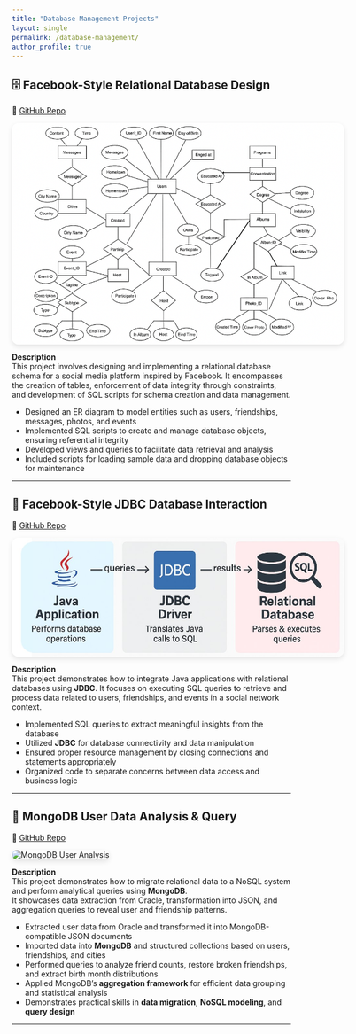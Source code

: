 ```yaml
---
title: "Database Management Projects"
layout: single
permalink: /database-management/
author_profile: true
---
```


## 🗄️ Facebook-Style Relational Database Design  
🔗 [GitHub Repo](https://github.com/oscar10408/FaceBook-Database-Construction)

<div style="display: flex; flex-wrap: wrap; gap: 2rem; align-items: center;">

<img src="../assets/images/facebook_db_schema.jpg" alt="Facebook Database Schema" style="max-width: 600px; border-radius: 12px; box-shadow: 0 4px 10px rgba(0,0,0,0.1);">

</div>

**Description**  
This project involves designing and implementing a relational database schema for a social media platform inspired by Facebook. It encompasses the creation of tables, enforcement of data integrity through constraints, and development of SQL scripts for schema creation and data management.

- Designed an ER diagram to model entities such as users, friendships, messages, photos, and events
- Implemented SQL scripts to create and manage database objects, ensuring referential integrity
- Developed views and queries to facilitate data retrieval and analysis
- Included scripts for loading sample data and dropping database objects for maintenance

---

## 🔗 Facebook-Style JDBC Database Interaction  
🔗 [GitHub Repo](https://github.com/oscar10408/facebook-JDBC)

<div style="display: flex; flex-wrap: wrap; gap: 2rem; align-items: center;">

<img src="../assets/images/facebook_jdbc_schema.jpg" alt="Facebook JDBC Schema" style="max-width: 600px; border-radius: 12px; box-shadow: 0 4px 10px rgba(0,0,0,0.1);">

</div>

**Description**  
This project demonstrates how to integrate Java applications with relational databases using **JDBC**. It focuses on executing SQL queries to retrieve and process data related to users, friendships, and events in a social network context.

- Implemented SQL queries to extract meaningful insights from the database
- Utilized **JDBC** for database connectivity and data manipulation
- Ensured proper resource management by closing connections and statements appropriately
- Organized code to separate concerns between data access and business logic

---

## 🍃 MongoDB User Data Analysis & Query  
🔗 [GitHub Repo](https://github.com/oscar10408/MongoDB-User-Data-Analysis-and-Query)

<div style="display: flex; flex-wrap: wrap; gap: 2rem; align-items: center;">

<img src="../assets/images/mongodb_user_analysis.png" alt="MongoDB User Analysis" style="max-width: 600px; border-radius: 12px; box-shadow: 0 4px 10px rgba(0,0,0,0.1);">

</div>

**Description**  
This project demonstrates how to migrate relational data to a NoSQL system and perform analytical queries using **MongoDB**.  
It showcases data extraction from Oracle, transformation into JSON, and aggregation queries to reveal user and friendship patterns.

- Extracted user data from Oracle and transformed it into MongoDB-compatible JSON documents  
- Imported data into **MongoDB** and structured collections based on users, friendships, and cities  
- Performed queries to analyze friend counts, restore broken friendships, and extract birth month distributions  
- Applied MongoDB’s **aggregation framework** for efficient data grouping and statistical analysis  
- Demonstrates practical skills in **data migration**, **NoSQL modeling**, and **query design**  

---
